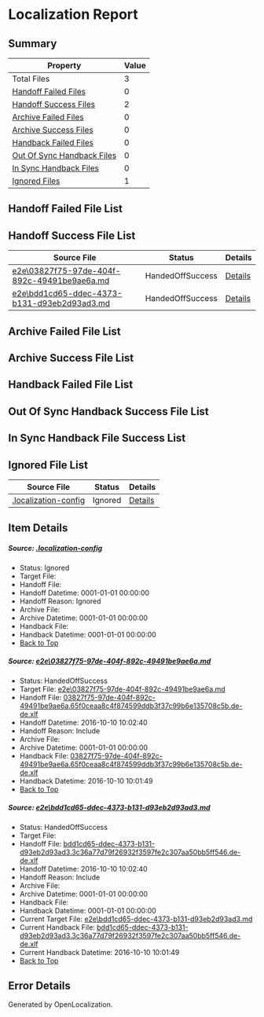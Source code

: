 # <a name='report-top'></a> Localization Report

## Summary
 Property | Value 
 -------- | ----- 
 Total Files | 3
[ Handoff Failed Files ](#handoff-failed-list)| 0
[ Handoff Success Files ](#handoff-success-list)| 2
[ Archive Failed Files ](#archive-failed-list)| 0
[ Archive Success Files ](#archive-success-list)| 0
[ Handback Failed Files ](#handback-failed-list)| 0
[ Out Of Sync Handback Files ](#outofsync-handback-success-list)| 0
[ In Sync Handback Files ](#insync-handback-success-list)| 0
[ Ignored Files ](#ignored-list)| 1

## <a name='handoff-failed-list'></a> Handoff Failed File List

## <a name='handoff-success-list'></a> Handoff Success File List
 Source File | Status | Details 
 ----------- | ------ | ------- 
 [e2e\03827f75-97de-404f-892c-49491be9ae6a.md](https://github.com/OpenLocalizationTestOrg/ol-test0/blob/c1b3b32663a8e5bccc7d512cd27c068535275620/e2e/03827f75-97de-404f-892c-49491be9ae6a.md) | HandedOffSuccess | [Details](#b10956844a54dd01e4a23720b964b69ef1147e571)
 [e2e\bdd1cd65-ddec-4373-b131-d93eb2d93ad3.md](https://github.com/OpenLocalizationTestOrg/ol-test0/blob/ff7f73c125084210d56905fe7c3aede1546d0474/e2e/bdd1cd65-ddec-4373-b131-d93eb2d93ad3.md) | HandedOffSuccess | [Details](#15ba847bd15792613ec08711a6973d699a9428a92)

## <a name='archive-failed-list'></a> Archive Failed File List

## <a name='archive-success-list'></a> Archive Success File List

## <a name='handback-failed-list'></a> Handback Failed File List

## <a name='outofsync-handback-success-list'></a> Out Of Sync Handback Success File List

## <a name='insync-handback-success-list'></a> In Sync Handback File Success List

## <a name='ignored-list'></a> Ignored File List
 Source File | Status | Details 
 ----------- | ------ | ------- 
 [.localization-config](https://github.com/OpenLocalizationTestOrg/ol-test0/blob/ff7f73c125084210d56905fe7c3aede1546d0474/.localization-config) | Ignored | [Details](#c268a05ecaa7ec85942ed632c29928ee5bd6da8d0)

## Item Details
##### <a name='c268a05ecaa7ec85942ed632c29928ee5bd6da8d0'></a> Source: [.localization-config](https://github.com/OpenLocalizationTestOrg/ol-test0/blob/ff7f73c125084210d56905fe7c3aede1546d0474/.localization-config)
* Status: Ignored
* Target File: 
* Handoff File: 
* Handoff Datetime: 0001-01-01 00:00:00
* Handoff Reason: Ignored
* Archive File: 
* Archive Datetime: 0001-01-01 00:00:00
* Handback File: 
* Handback Datetime: 0001-01-01 00:00:00
* [Back to Top](#report-top)

##### <a name='b10956844a54dd01e4a23720b964b69ef1147e571'></a> Source: [e2e\03827f75-97de-404f-892c-49491be9ae6a.md](https://github.com/OpenLocalizationTestOrg/ol-test0/blob/c1b3b32663a8e5bccc7d512cd27c068535275620/e2e/03827f75-97de-404f-892c-49491be9ae6a.md)
* Status: HandedOffSuccess
* Target File: [e2e\03827f75-97de-404f-892c-49491be9ae6a.md](https://github.com/OpenLocalizationTestOrg/ol-test0-dede/blob/45b0ea2e92f8bf6cfb258d2695d5ea45b392fa9f/e2e/03827f75-97de-404f-892c-49491be9ae6a.md)
* Handoff File: [03827f75-97de-404f-892c-49491be9ae6a.65f0ceaa8c4f874599ddb3f37c99b6e135708c5b.de-de.xlf](https://github.com/OpenLocalizationTestOrg/ol-test0-handoff/blob/5639b3f15c05f5a14a2d1ca6c6370a1a3cd40116/ol-handoff/OpenLocalizationTestOrg/ol-test0-dede/qimu/mt/03827f75-97de-404f-892c-49491be9ae6a.65f0ceaa8c4f874599ddb3f37c99b6e135708c5b.de-de.xlf)
* Handoff Datetime: 2016-10-10 10:02:40
* Handoff Reason: Include
* Archive File: 
* Archive Datetime: 0001-01-01 00:00:00
* Handback File: [03827f75-97de-404f-892c-49491be9ae6a.65f0ceaa8c4f874599ddb3f37c99b6e135708c5b.de-de.xlf](https://github.com/OpenLocalizationTestOrg/ol-test0-handback/blob/f2081bc74fea7373517de394dac7b44838100662/ol-handback/OpenLocalizationTestOrg/ol-test0-dede/qimu/ht/03827f75-97de-404f-892c-49491be9ae6a.65f0ceaa8c4f874599ddb3f37c99b6e135708c5b.de-de.xlf)
* Handback Datetime: 2016-10-10 10:01:49
* [Back to Top](#report-top)

##### <a name='15ba847bd15792613ec08711a6973d699a9428a92'></a> Source: [e2e\bdd1cd65-ddec-4373-b131-d93eb2d93ad3.md](https://github.com/OpenLocalizationTestOrg/ol-test0/blob/ff7f73c125084210d56905fe7c3aede1546d0474/e2e/bdd1cd65-ddec-4373-b131-d93eb2d93ad3.md)
* Status: HandedOffSuccess
* Target File: 
* Handoff File: [bdd1cd65-ddec-4373-b131-d93eb2d93ad3.3c36a77d79f26932f3597fe2c307aa50bb5ff546.de-de.xlf](https://github.com/OpenLocalizationTestOrg/ol-test0-handoff/blob/5639b3f15c05f5a14a2d1ca6c6370a1a3cd40116/ol-handoff/OpenLocalizationTestOrg/ol-test0-dede/qimu/mt/bdd1cd65-ddec-4373-b131-d93eb2d93ad3.3c36a77d79f26932f3597fe2c307aa50bb5ff546.de-de.xlf)
* Handoff Datetime: 2016-10-10 10:02:40
* Handoff Reason: Include
* Archive File: 
* Archive Datetime: 0001-01-01 00:00:00
* Handback File: 
* Handback Datetime: 0001-01-01 00:00:00
* Current Target File: [e2e\bdd1cd65-ddec-4373-b131-d93eb2d93ad3.md](https://github.com/OpenLocalizationTestOrg/ol-test0-dede/blob/45b0ea2e92f8bf6cfb258d2695d5ea45b392fa9f/e2e/bdd1cd65-ddec-4373-b131-d93eb2d93ad3.md)
* Current Handback File: [bdd1cd65-ddec-4373-b131-d93eb2d93ad3.3c36a77d79f26932f3597fe2c307aa50bb5ff546.de-de.xlf](https://github.com/OpenLocalizationTestOrg/ol-test0-handback/blob/f2081bc74fea7373517de394dac7b44838100662/ol-handback/OpenLocalizationTestOrg/ol-test0-dede/qimu/ht/bdd1cd65-ddec-4373-b131-d93eb2d93ad3.3c36a77d79f26932f3597fe2c307aa50bb5ff546.de-de.xlf)
* Current Handback Datetime: 2016-10-10 10:01:49
* [Back to Top](#report-top)


## Error Details

Generated by OpenLocalization.

